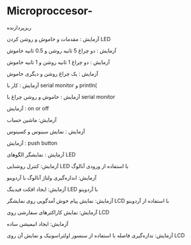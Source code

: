 # Microproccesor-
ریزپردازنده 

آزمایش : مقدمات و خاموش و روشن کردن LED

آزمایش : دو چراغ 5 ثانیه روشن و 0.5 ثانیه خاموش

آزمایش : دو چراغ 1 ثانیه روشن و 1 ثانیه خاموش

آزمایش : یک چراغ روشن و دیگری خاموش

آزمایش : کار با serial monitor و println(

آزمایش : خاموش و روشن چراغ با serial monitor

آزمایش : on or off

آزمایش: ماشین حساب

آزمایش : نمایش سینوس و کسینوس

آزمایش : push button

آزمایش : نمایشگر الگوهای LED

آزمایش: کنترل روشنایی LED با استفاده از ورودی آنالوگ

آزمایش: اندازه‌گیری ولتاژ آنالوگ با آردوینو

آزمایش: ایجاد افکت فیدینگ LED با آردوینو

آزمایش: نمایش پیام خوش آمدگویی روی
نمایشگر LCD با استفاده از آردوینو

آزمایش: نمایش کاراکترهای سفارشی روی LCD

آزمایش: ایجاد انیمیشن ساده

آزمایش: ندازه‌گیری فاصله با استفاده از سنسور 
اولتراسونیک و نمایش آن روی LCD

